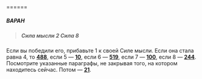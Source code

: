 ======

##### ВАРАН

> ##### Сила мысли 2 Сила 8

Если вы победили его, прибавьте 1 к своей Силе мысли. Если она стала равна 4, то [**488**](#n_488), если 5 — [**10**](#n_10), если 6 — [**519**](#n_519), если 7 — [**100**](#n_100), если 8 — [**244**](#n_244). Посмотрите указанные параграфы, не закрывая того, на котором находитесь сейчас. Потом — [**21**](#n_21).

